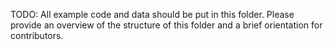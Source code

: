 TODO: All example code and data should be put in this folder. Please provide an overview of the structure of this folder and a brief orientation for contributors.
